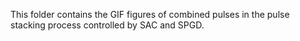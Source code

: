 
This folder contains the GIF figures of combined pulses in the pulse stacking process controlled by  SAC and SPGD.
